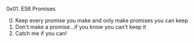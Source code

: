 0x01. ES6 Promises

0. Keep every promise you make and only make promises you can keep
1. Don't make a promise...if you know you can't keep it
2. Catch me if you can!